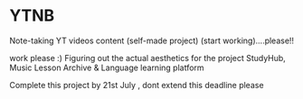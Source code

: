 # YTNB
Note-taking YT videos content (self-made project)
(start working)....please!!

work please :) 
 Figuring out the actual aesthetics for the project 
 StudyHub, Music Lesson Archive & Language learning platform 

Complete this project by 21st July , dont extend this deadline 
please 
